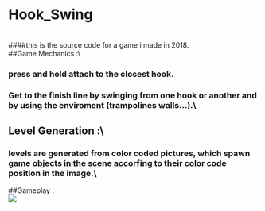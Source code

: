 # Hook_Swing
\
####this is the source code for a game i made in 2018.\
##Game Mechanics :\
### press and hold attach to the closest hook.
### Get to the finish line by swinging from one hook or another and by using the enviroment (trampolines walls...).\

## Level Generation :\
### levels are generated from color coded pictures, which spawn game objects in the scene accorfing to their color code position in the image.\
##Gameplay :\
<img src="https://github.com/haitamgrissen/Hook_Swing/blob/main/gameplay.gif"/>
